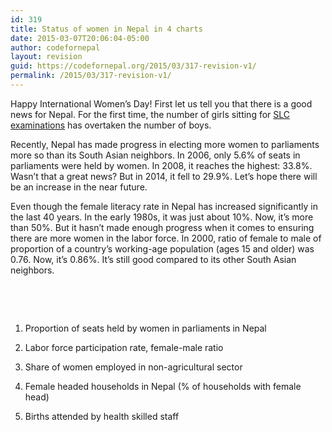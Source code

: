 ```yaml
---
id: 319
title: Status of women in Nepal in 4 charts
date: 2015-03-07T20:06:04-05:00
author: codefornepal
layout: revision
guid: https://codefornepal.org/2015/03/317-revision-v1/
permalink: /2015/03/317-revision-v1/
---
```

Happy International Women&#8217;s Day! First let us tell you that there is a good news for Nepal. For the first time, the number of girls sitting for <a href="http://nepalitimes.com/article/editorial/everyday-should-be-international-women-day,2063" target="_blank">SLC examinations</a> has overtaken the number of boys.

Recently, Nepal has made progress in electing more women to parliaments more so than its South Asian neighbors. In 2006, only 5.6% of seats in parliaments were held by women. In 2008, it reaches the highest: 33.8%. Wasn&#8217;t that a great news? But in 2014, it fell to 29.9%. Let&#8217;s hope there will be an increase in the near future.

Even though the female literacy rate in Nepal has increased significantly in the last 40 years. In the early 1980s, it was just about 10%. Now, it&#8217;s more than 50%. But it hasn&#8217;t made enough progress when it comes to ensuring there are more women in the labor force. In 2000, ratio of female to male of proportion of a country’s working-age population (ages 15 and older) was 0.76. Now, it&#8217;s 0.86%. It&#8217;s still good compared to its other South Asian neighbors.

&nbsp;

&nbsp;

1. Proportion of seats held by women in parliaments in Nepal



2. Labor force participation rate, female-male ratio



3. Share of women employed in non-agricultural sector



4. Female headed households in Nepal (% of households with female head)



5. Births attended by health skilled staff